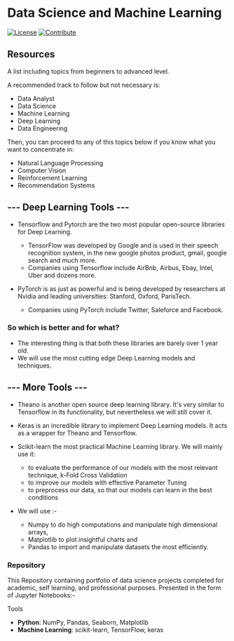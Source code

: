 # Data Science and Machine Learning 

[![License](https://img.shields.io/badge/License-CC0%201.0%20Universal-brightgreen.svg?style=flat-square)](https://github.com/66daysofdata/License)
[![Contribute](https://img.shields.io/badge/PRs-Contributions%20are%20Welcome-blue.svg?style=flat-square)](https://github.com/66daysofdata/Welcome-to-the-community)


## Resources

A list including topics from beginners to advanced level.

A recommended track to follow but not necessary is:

- Data Analyst
- Data Science
- Machine Learning
- Deep Learning
- Data Engineering

Then, you can proceed to any of this topics below if you know what you want to concentrate in:

- Natural Language Processing
- Computer Vision
- Reinforcement Learning
- Recommendation Systems


## --- Deep Learning Tools ---
 
 - Tensorflow and Pytorch are the two most popular open-source libraries for Deep Learning. 
      - TensorFlow was developed by Google and is used in their speech recognition system, in the new google photos product, 
        gmail, google search and much more. 
      - Companies using Tensorflow include AirBnb, Airbus, Ebay, Intel, Uber and dozens more. 


 - PyTorch is as just as powerful and is being developed by researchers at Nvidia and leading universities: Stanford, Oxford, ParisTech. 
      - Companies using PyTorch include Twitter, Saleforce and Facebook.

### So which is better and for what? 

 - The interesting thing is that both these libraries are barely over 1 year old.
 - We will use the most cutting edge Deep Learning models and techniques.


## --- More Tools ---

 - Theano is another open source deep learning library. It's very similar to Tensorflow in its functionality, but nevertheless we will still cover it.

 - Keras is an incredible library to implement Deep Learning models. It acts as a wrapper for Theano and Tensorflow. 

 - Scikit-learn the most practical Machine Learning library. We will mainly use it:  
     - to evaluate the performance of our models with the most relevant technique, k-Fold Cross Validation
     - to improve our models with effective Parameter Tuning
     - to preprocess our data, so that our models can learn in the best conditions

- We will use :- 
   - Numpy to do high computations and manipulate high dimensional arrays, 
   - Matplotlib to plot insightful charts and 
   - Pandas to import and manipulate datasets the most efficiently.

### Repository

This Repository containing portfolio of data science projects completed for academic, self learning, and professional purposes. 
Presented in the form of Jupyter Notebooks:-

Tools
  - **Python**: NumPy, Pandas, Seaborn, Matplotlib
  - **Machine Learning**: scikit-learn, TensorFlow, keras
